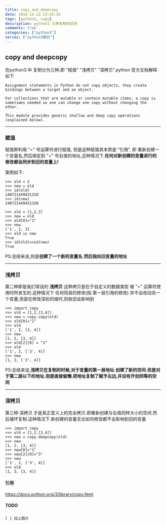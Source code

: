 ```yaml
---
title: copy_and_deepcopy
date: 2018-12-22 13:43:36
tags: [python3, copy]
description: python3 三种复制的区别
comments: true
categories: ["python3"]
series: ["python3解析"]
---
```

## copy and deepcopy
在python3 中 复制分为三种,即 "赋值" "浅拷贝" "深拷贝".python 官方文档解释如下
```text
Assignment statements in Python do not copy objects, they create bindings between a target and an object.

For collections that are mutable or contain mutable items, a copy is sometimes needed so one can change one copy without changing the other.

This module provides generic shallow and deep copy operations (explained below).
```

---
### 赋值
赋值即利用 "=" 号运算符进行赋值, 但是这种赋值其本质是 “引用”, 即 重新创建一个变量名,然后绑定到 "=" 号右值的地址,这种情况下,**任何对新创建的变量进行的修改都会同步到旧的变量上!**

案例如下:
```python3
>>> old = 2
>>> new = old
>>> id(old)
140721449431328
>>> id(new)
140721449431328

>>> old = [1,2,3]
>>> new = old
>>> old[0]="1"
>>> new
['1', 2, 3]
>>> old is new
True
>>> id(old)==id(new)
True
```
PS:总结来说,则是**创建了一个新的变量名.然后指向旧变量的地址**

---
### 浅拷贝
第二种即是我们常说的 **浅拷贝** 这种拷贝是在于自定义的数据类型 被 "=" 运算符使用时所发生的.这种情况下 任何简易的修改(指 第一层引用的修改) 并不会改动另一个变量,但是在修改深处的值时,则依旧会影响到
```python3
>>> import copy
>>> old = [1,2,[3,4]]
>>> new = copy.copy(old)
>>> old[0]="1"
>>> old
['1', 2, [3, 4]]
>>> new
[1, 2, [3, 4]]
>>> old[2][0] = "3"
>>> old
['1', 2, ['3', 4]]
>>> new
[1, 2, ['3', 4]]
```
PS:总结来说,**浅拷贝在复制的时候,对于变量的第一层地址.创建了新的空间.但是对于第二层以下的地址.则是直接偷懒.把地址复制了赋予左边,并没有开创同等的空间**

---
### 深拷贝
第三种 深拷贝 才是真正意义上的完全拷贝.即重新创建与右值同样大小的空间.然后循环复制.这种情况下.新创建的变量无论如何修改都不会影响到旧的变量

```python3
>>> import copy
>>> old = [1,2,[3,4]]
>>> new = copy.deepcopy(old)
>>> new
[1, 2, [3, 4]]
>>> new[0]="1"
>>> new[2][0]="3"
>>> new
['1', 2, ['3', 4]]
>>> old
[1, 2, [3, 4]]
```

#### 引用
https://docs.python.org/3/library/copy.html
##### TODO
    [ ] 加上图片